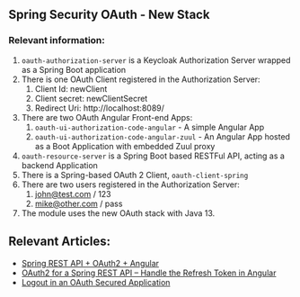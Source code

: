 ## Spring Security OAuth - New Stack

### Relevant information:

1. `oauth-authorization-server` is a Keycloak Authorization Server wrapped as a Spring Boot application
2. There is one OAuth Client registered in the Authorization Server:
   1. Client Id: newClient
   2. Client secret: newClientSecret
   3. Redirect Uri: http://localhost:8089/
2. There are two OAuth Angular Front-end Apps:
   1. `oauth-ui-authorization-code-angular` - A simple Angular App
   2. `oauth-ui-authorization-code-angular-zuul` - An Angular App hosted as a Boot Application with embedded Zuul proxy
3. `oauth-resource-server` is a Spring Boot based RESTFul API, acting as a backend Application
4. There is a Spring-based OAuth 2 Client, `oauth-client-spring`
5. There are two users registered in the Authorization Server:
   1. john@test.com / 123
   2. mike@other.com / pass
6. The module uses the new OAuth stack with Java 13.

## Relevant Articles: 

- [Spring REST API + OAuth2 + Angular](https://www.baeldung.com/rest-api-spring-oauth2-angular)
- [OAuth2 for a Spring REST API – Handle the Refresh Token in Angular](https://www.baeldung.com/spring-security-oauth2-refresh-token-angular)
- [Logout in an OAuth Secured Application](https://www.baeldung.com/logout-spring-security-oauth)
